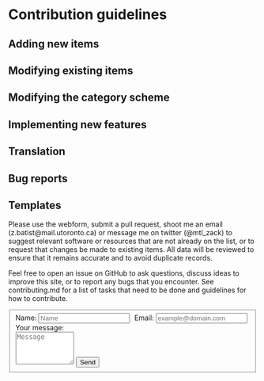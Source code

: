 # Contribution guidelines

## Adding new items

## Modifying existing items

## Modifying the category scheme

## Implementing new features

## Translation

## Bug reports

## Templates

<p>Please use the webform, submit a pull request, shoot me an email (z.batist@mail.utoronto.ca) or message me on twitter (@mtl_zack) to suggest relevant software or resources that are not already on the list, or to request that changes be made to existing items. All data will be reviewed to ensure that it remains accurate and to avoid duplicate records.</p>

<p>Feel free to open an issue on GitHub to ask questions, discuss ideas to improve this site, or to report any bugs that you encounter. See contributing.md for a list of tasks that need to be done and guidelines for how to contribute.</p>

<form action="//formspree.io/z.batist@mail.utoronto.ca" method="POST">
<fieldset>
<label for="name">Name: </label>
<input type="text" name="name" placeholder="Name" id="name" required style="margin-right:5px;">
<label for="email">Email: </label>
<input type="email" name="email" placeholder="example@domain.com" id="_replyto" required></br>
<label for="message">Your message: </label"><br>
<textarea name="message" rows="4" placeholder="Message" id="message" required style="width:25%;"></textarea>
<input class="button submit" type="submit" value="Send">
</fieldset>
<input class="hidden" type="text" name="_gotcha" style="display:none">
<input class="hidden" type="hidden" name="_subject" value="Message via open-archaeo.info">
</form>
